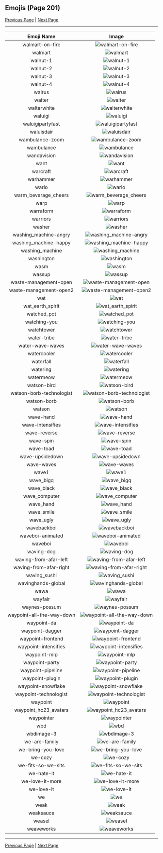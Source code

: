 
## Emojis (Page 201)

[Previous Page](/docs/hc/page-v-0200.md)
  | [Next Page](/docs/hc/page-w-0202.md)

<hr />

|Emoji Name|Image|
| :-: | :-: |
|walmart-on-fire| ![walmart-on-fire](/emojis/hc/walmart-on-fire.gif)|
|walmart| ![walmart](/emojis/hc/walmart.png)|
|walnut-1| ![walnut-1](/emojis/hc/walnut-1.png)|
|walnut-2| ![walnut-2](/emojis/hc/walnut-2.png)|
|walnut-3| ![walnut-3](/emojis/hc/walnut-3.png)|
|walnut-4| ![walnut-4](/emojis/hc/walnut-4.png)|
|walrus| ![walrus](/emojis/hc/walrus.png)|
|walter| ![walter](/emojis/hc/walter.png)|
|walterwhite| ![walterwhite](/emojis/hc/walterwhite.png)|
|waluigi| ![waluigi](/emojis/hc/waluigi.png)|
|waluigipartyfast| ![waluigipartyfast](/emojis/hc/waluigipartyfast.gif)|
|waluisdair| ![waluisdair](/emojis/hc/waluisdair.png)|
|wambulance-zoom| ![wambulance-zoom](/emojis/hc/wambulance-zoom.gif)|
|wambulance| ![wambulance](/emojis/hc/wambulance.png)|
|wandavision| ![wandavision](/emojis/hc/wandavision.png)|
|want| ![want](/emojis/hc/want.png)|
|warcraft| ![warcraft](/emojis/hc/warcraft.png)|
|warhammer| ![warhammer](/emojis/hc/warhammer.png)|
|wario| ![wario](/emojis/hc/wario.png)|
|warm_beverage_cheers| ![warm_beverage_cheers](/emojis/hc/warm_beverage_cheers.png)|
|warp| ![warp](/emojis/hc/warp.png)|
|warraform| ![warraform](/emojis/hc/warraform.png)|
|warriors| ![warriors](/emojis/hc/warriors.png)|
|washer| ![washer](/emojis/hc/washer.gif)|
|washing_machine-angry| ![washing_machine-angry](/emojis/hc/washing_machine-angry.png)|
|washing_machine-happy| ![washing_machine-happy](/emojis/hc/washing_machine-happy.png)|
|washing_machine| ![washing_machine](/emojis/hc/washing_machine.png)|
|washington| ![washington](/emojis/hc/washington.png)|
|wasm| ![wasm](/emojis/hc/wasm.png)|
|wassup| ![wassup](/emojis/hc/wassup.jpg)|
|waste-management-open| ![waste-management-open](/emojis/hc/waste-management-open.png)|
|waste-management-open2| ![waste-management-open2](/emojis/hc/waste-management-open2.png)|
|wat| ![wat](/emojis/hc/wat.png)|
|wat_earth_spirit| ![wat_earth_spirit](/emojis/hc/wat_earth_spirit.gif)|
|watched_pot| ![watched_pot](/emojis/hc/watched_pot.gif)|
|watching-you| ![watching-you](/emojis/hc/watching-you.gif)|
|watchtower| ![watchtower](/emojis/hc/watchtower.png)|
|water-tribe| ![water-tribe](/emojis/hc/water-tribe.png)|
|water-wave-waves| ![water-wave-waves](/emojis/hc/water-wave-waves.gif)|
|watercooler| ![watercooler](/emojis/hc/watercooler.png)|
|waterfall| ![waterfall](/emojis/hc/waterfall.png)|
|watering| ![watering](/emojis/hc/watering.gif)|
|watermeow| ![watermeow](/emojis/hc/watermeow.png)|
|watson-bird| ![watson-bird](/emojis/hc/watson-bird.png)|
|watson-borb-technologist| ![watson-borb-technologist](/emojis/hc/watson-borb-technologist.png)|
|watson-borb| ![watson-borb](/emojis/hc/watson-borb.png)|
|watson| ![watson](/emojis/hc/watson.jpg)|
|wave-hand| ![wave-hand](/emojis/hc/wave-hand.gif)|
|wave-intensifies| ![wave-intensifies](/emojis/hc/wave-intensifies.gif)|
|wave-reverse| ![wave-reverse](/emojis/hc/wave-reverse.png)|
|wave-spin| ![wave-spin](/emojis/hc/wave-spin.gif)|
|wave-toad| ![wave-toad](/emojis/hc/wave-toad.gif)|
|wave-upsidedown| ![wave-upsidedown](/emojis/hc/wave-upsidedown.gif)|
|wave-waves| ![wave-waves](/emojis/hc/wave-waves.gif)|
|wave1| ![wave1](/emojis/hc/wave1.gif)|
|wave_bigq| ![wave_bigq](/emojis/hc/wave_bigq.gif)|
|wave_black| ![wave_black](/emojis/hc/wave_black.png)|
|wave_computer| ![wave_computer](/emojis/hc/wave_computer.gif)|
|wave_hand| ![wave_hand](/emojis/hc/wave_hand.gif)|
|wave_smile| ![wave_smile](/emojis/hc/wave_smile.gif)|
|wave_ugly| ![wave_ugly](/emojis/hc/wave_ugly.gif)|
|wavebackboi| ![wavebackboi](/emojis/hc/wavebackboi.png)|
|waveboi-animated| ![waveboi-animated](/emojis/hc/waveboi-animated.gif)|
|waveboi| ![waveboi](/emojis/hc/waveboi.png)|
|waving-dog| ![waving-dog](/emojis/hc/waving-dog.gif)|
|waving-from-afar-left| ![waving-from-afar-left](/emojis/hc/waving-from-afar-left.png)|
|waving-from-afar-right| ![waving-from-afar-right](/emojis/hc/waving-from-afar-right.png)|
|waving_sushi| ![waving_sushi](/emojis/hc/waving_sushi.gif)|
|wavinghands-global| ![wavinghands-global](/emojis/hc/wavinghands-global.gif)|
|wawa| ![wawa](/emojis/hc/wawa.png)|
|wayfair| ![wayfair](/emojis/hc/wayfair.png)|
|waynes-possum| ![waynes-possum](/emojis/hc/waynes-possum.png)|
|waypoint-all-the-way-down| ![waypoint-all-the-way-down](/emojis/hc/waypoint-all-the-way-down.gif)|
|waypoint-da| ![waypoint-da](/emojis/hc/waypoint-da.png)|
|waypoint-dagger| ![waypoint-dagger](/emojis/hc/waypoint-dagger.png)|
|waypoint-frontend| ![waypoint-frontend](/emojis/hc/waypoint-frontend.png)|
|waypoint-intensifies| ![waypoint-intensifies](/emojis/hc/waypoint-intensifies.gif)|
|waypoint-mlp| ![waypoint-mlp](/emojis/hc/waypoint-mlp.png)|
|waypoint-party| ![waypoint-party](/emojis/hc/waypoint-party.gif)|
|waypoint-pipeline| ![waypoint-pipeline](/emojis/hc/waypoint-pipeline.gif)|
|waypoint-plugin| ![waypoint-plugin](/emojis/hc/waypoint-plugin.png)|
|waypoint-snowflake| ![waypoint-snowflake](/emojis/hc/waypoint-snowflake.png)|
|waypoint-technologist| ![waypoint-technologist](/emojis/hc/waypoint-technologist.png)|
|waypoint| ![waypoint](/emojis/hc/waypoint.png)|
|waypoint_hc23_avatars| ![waypoint_hc23_avatars](/emojis/hc/waypoint_hc23_avatars.gif)|
|waypointer| ![waypointer](/emojis/hc/waypointer.png)|
|wbd| ![wbd](/emojis/hc/wbd.jpg)|
|wbdimage-3| ![wbdimage-3](/emojis/hc/wbdimage-3.png)|
|we-are-family| ![we-are-family](/emojis/hc/we-are-family.jpg)|
|we-bring-you-love| ![we-bring-you-love](/emojis/hc/we-bring-you-love.png)|
|we-cozy| ![we-cozy](/emojis/hc/we-cozy.png)|
|we-fits-so-we-sits| ![we-fits-so-we-sits](/emojis/hc/we-fits-so-we-sits.png)|
|we-hate-it| ![we-hate-it](/emojis/hc/we-hate-it.png)|
|we-love-it-more| ![we-love-it-more](/emojis/hc/we-love-it-more.png)|
|we-love-it| ![we-love-it](/emojis/hc/we-love-it.png)|
|we| ![we](/emojis/hc/we.png)|
|weak| ![weak](/emojis/hc/weak.png)|
|weaksauce| ![weaksauce](/emojis/hc/weaksauce.png)|
|weasel| ![weasel](/emojis/hc/weasel.jpg)|
|weaveworks| ![weaveworks](/emojis/hc/weaveworks.png)|

<hr/>

[Previous Page](/docs/hc/page-v-0200.md)
  | [Next Page](/docs/hc/page-w-0202.md)